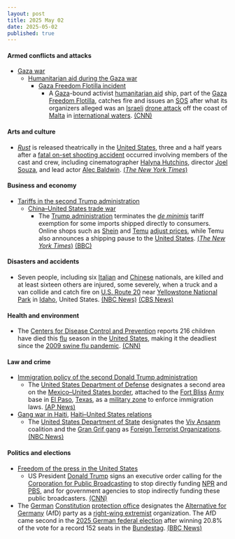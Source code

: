 ```yaml
---
layout: post
title: 2025 May 02
date: 2025-05-02
published: true
---
```



#### Armed conflicts and attacks

* [Gaza war](https://en.wikipedia.org/wiki/Gaza_war "Gaza war")
  * [Humanitarian aid during the Gaza war](https://en.wikipedia.org/wiki/Humanitarian_aid_during_the_Gaza_war "Humanitarian aid during the Gaza war")
    * [Gaza Freedom Flotilla incident](https://en.wikipedia.org/wiki/May_2025_Gaza_Freedom_Flotilla_incident "May 2025 Gaza Freedom Flotilla incident")
      * A [Gaza](https://en.wikipedia.org/wiki/Gaza_Strip "Gaza Strip")-bound activist [humanitarian aid](https://en.wikipedia.org/wiki/Humanitarian_aid "Humanitarian aid") ship, part of the [Gaza Freedom Flotilla](https://en.wikipedia.org/wiki/Gaza_Freedom_Flotilla "Gaza Freedom Flotilla"), catches fire and issues an [SOS](https://en.wikipedia.org/wiki/SOS_signal "SOS signal") after what its organizers alleged was an [Israeli](https://en.wikipedia.org/wiki/Israel "Israel") [drone attack](https://en.wikipedia.org/wiki/Drone_warfare "Drone warfare") off the coast of [Malta](https://en.wikipedia.org/wiki/Malta "Malta") in [international waters](https://en.wikipedia.org/wiki/International_waters "International waters"). [(CNN)](https://edition.cnn.com/2025/05/02/europe/gaza-flotilla-ship-sos-intl-hkn)

#### Arts and culture

* *[Rust](https://en.wikipedia.org/wiki/Rust_%282024_film%29 "Rust (2024 film)")* is released theatrically in the [United States](https://en.wikipedia.org/wiki/United_States "United States"), three and a half years after a [fatal on-set shooting accident](https://en.wikipedia.org/wiki/Rust_shooting_incident "Rust shooting incident") occurred involving members of the cast and crew, including cinematographer [Halyna Hutchins](https://en.wikipedia.org/wiki/Halyna_Hutchins "Halyna Hutchins"), director [Joel Souza](https://en.wikipedia.org/wiki/Joel_Souza "Joel Souza"), and lead actor [Alec Baldwin](https://en.wikipedia.org/wiki/Alec_Baldwin "Alec Baldwin"). [(*The New York Times*)](https://www.nytimes.com/2025/05/01/movies/alec-baldwin-rust-release.html)

#### Business and economy

* [Tariffs in the second Trump administration](https://en.wikipedia.org/wiki/Tariffs_in_the_second_Trump_administration "Tariffs in the second Trump administration")
  * [China–United States trade war](https://en.wikipedia.org/wiki/China%E2%80%93United_States_trade_war "China–United States trade war")
    * The [Trump administration](https://en.wikipedia.org/wiki/Second_Trump_administration "Second Trump administration") terminates the *[de minimis](https://en.wikipedia.org/wiki/De_minimis "De minimis")* tariff exemption for some imports shipped directly to consumers. Online shops such as [Shein](https://en.wikipedia.org/wiki/Shein "Shein") and [Temu](https://en.wikipedia.org/wiki/Temu "Temu") [adjust prices](https://en.wikipedia.org/wiki/Purchase_price_adjustment "Purchase price adjustment"), while Temu also announces a shipping pause to the [United States](https://en.wikipedia.org/wiki/United_States "United States"). [(*The New York Times*)](https://www.nytimes.com/2025/05/02/business/economy/trump-china-tariffs-de-minimis.html) [(BBC)](https://www.bbc.com/news/articles/cwy79j2n7d4o)

#### Disasters and accidents

* Seven people, including six [Italian](https://en.wikipedia.org/wiki/Italy "Italy") and [Chinese](https://en.wikipedia.org/wiki/China "China") nationals, are killed and at least sixteen others are injured, some severely, when a truck and a van collide and catch fire on [U.S. Route 20](https://en.wikipedia.org/wiki/U.S._Route_20 "U.S. Route 20") near [Yellowstone National Park](https://en.wikipedia.org/wiki/Yellowstone_National_Park "Yellowstone National Park") in [Idaho](https://en.wikipedia.org/wiki/Idaho "Idaho"), United States. [(NBC News)](https://www.nbcnews.com/news/us-news/7-killed-idaho-tour-van-truck-collide-yellowstone-rcna204491) [(CBS News)](https://www.cbsnews.com/news/idaho-crash-tour-van-pickup-collide-deaths/)

#### Health and environment

* The [Centers for Disease Control and Prevention](https://en.wikipedia.org/wiki/Centers_for_Disease_Control_and_Prevention "Centers for Disease Control and Prevention") reports 216 children have died this [flu](https://en.wikipedia.org/wiki/Flu "Flu") season in the [United States](https://en.wikipedia.org/wiki/United_States "United States"), making it the deadliest since the [2009 swine flu pandemic](https://en.wikipedia.org/wiki/2009_swine_flu_pandemic "2009 swine flu pandemic"). [(CNN)](https://www.cnn.com/2025/05/02/health/child-flu-deaths)

#### Law and crime

* [Immigration policy of the second Donald Trump administration](https://en.wikipedia.org/wiki/Immigration_policy_of_the_second_Donald_Trump_administration "Immigration policy of the second Donald Trump administration")
  * The [United States Department of Defense](https://en.wikipedia.org/wiki/United_States_Department_of_Defense "United States Department of Defense") designates a second area on the [Mexico–United States border](https://en.wikipedia.org/wiki/Mexico%E2%80%93United_States_border "Mexico–United States border"), attached to the [Fort Bliss](https://en.wikipedia.org/wiki/Fort_Bliss "Fort Bliss") [Army](https://en.wikipedia.org/wiki/US_Army "US Army") base in [El Paso](https://en.wikipedia.org/wiki/El_Paso%2C_Texas "El Paso, Texas"), [Texas](https://en.wikipedia.org/wiki/Texas "Texas"), as a [military zone](https://en.wikipedia.org/wiki/Military_zone "Military zone") to enforce immigration laws. [(AP News)](https://apnews.com/article/military-border-immigration-texas-mexico-d7d15f23bd755b95cd90cbb9a89df6fa)
* [Gang war in Haiti](https://en.wikipedia.org/wiki/Gang_war_in_Haiti "Gang war in Haiti"), [Haiti–United States relations](https://en.wikipedia.org/wiki/Haiti%E2%80%93United_States_relations "Haiti–United States relations")
  * The [United States Department of State](https://en.wikipedia.org/wiki/United_States_Department_of_State "United States Department of State") designates the [Viv Ansanm](https://en.wikipedia.org/wiki/Viv_Ansanm "Viv Ansanm") coalition and the [Gran Grif gang](https://en.wikipedia.org/wiki/Gran_Grif_gang "Gran Grif gang") as [Foreign Terrorist Organizations](https://en.wikipedia.org/wiki/Foreign_Terrorist_Organization "Foreign Terrorist Organization"). [(NBC News)](https://www.nbcnews.com/news/us-news/state-department-labels-haitian-gangs-terrorists-rcna204475)

#### Politics and elections

* [Freedom of the press in the United States](https://en.wikipedia.org/wiki/Freedom_of_the_press_in_the_United_States "Freedom of the press in the United States")
  * US President [Donald Trump](https://en.wikipedia.org/wiki/Donald_Trump "Donald Trump") signs an executive order calling for the [Corporation for Public Broadcasting](https://en.wikipedia.org/wiki/Corporation_for_Public_Broadcasting "Corporation for Public Broadcasting") to stop directly funding [NPR](https://en.wikipedia.org/wiki/NPR "NPR") and [PBS](https://en.wikipedia.org/wiki/PBS "PBS"), and for government agencies to stop indirectly funding these public broadcasters. [(CNN)](https://www.cnn.com/2025/05/02/media/trump-cpb-pbs-npr-funding-cut-hnk-intl)
* The [German](https://en.wikipedia.org/wiki/Germany "Germany") [Constitution](https://en.wikipedia.org/wiki/Constitution_of_Germany "Constitution of Germany") [protection office](https://en.wikipedia.org/wiki/Federal_Office_for_the_Protection_of_the_Constitution "Federal Office for the Protection of the Constitution") designates the [Alternative for Germany](https://en.wikipedia.org/wiki/Alternative_for_Germany "Alternative for Germany") (AfD) party as a [right-wing extremist](https://en.wikipedia.org/wiki/Far-right_politics_in_Germany_%281945%E2%80%93present%29 "Far-right politics in Germany (1945–present)") organization. The AfD came second in the [2025 German federal election](https://en.wikipedia.org/wiki/2025_German_federal_election "2025 German federal election") after winning 20.8% of the vote for a record 152 seats in the [Bundestag](https://en.wikipedia.org/wiki/Bundestag "Bundestag"). [(BBC News)](https://www.bbc.com/news/articles/cwy6zk9wkrdo)

